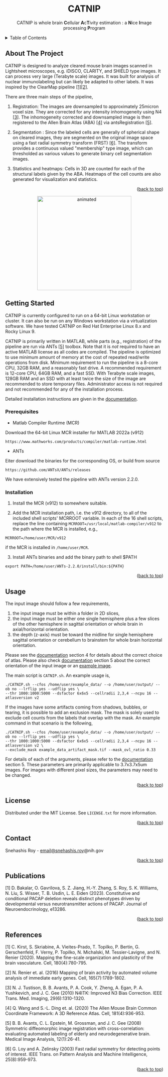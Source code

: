 
<h1 align="center">CATNIP</h1>

 <p align="center">
CATNIP is whole brain <b>C</b>ellular <b>A</b>c<b>T</b>ivity estimation : a <b>N</b>ice <b>I</b>mage processing <b>P</b>rogram 
<br /> 
<p>
</div>



<a name="readme-top"></a>

<!-- TABLE OF CONTENTS -->
<details>
  <summary>Table of Contents</summary>
  <ol>
    <li>
      <a href="#about-the-project">About The Project</a>      
    </li>
    <li>
      <a href="#getting-started">Getting Started</a>
      <ul>
        <li><a href="#prerequisites">Prerequisites</a></li>
        <li><a href="#installation">Installation</a></li>
      </ul>
    </li>
    <li><a href="#usage">Usage</a></li>
    <li><a href="#license">License</a></li>
    <li><a href="#contact">Contact</a></li>
   <li><a href="#publications">Publications</a></li>
    <li><a href="#references">References</a></li>
  </ol>
</details>





<!-- ABOUT THE PROJECT -->
## About The Project

CATNIP is designed to analyze cleared mouse brain images scanned in Lightsheet microscopes, e.g. iDISCO, CLARITY, and SHIELD
type images. It can process very large (Terabyte scale) images. It was built for analysis of nuclear
immunolabeling but can likely be adapted to other labels. It was inspired by the ClearMap pipeline [[1]](#1)[[2]](#2).

There are three main steps of the pipeline,

1. Registration: The images are downsampled to approximately 25micron voxel size. They are corrected
for any intensity inhomogeneity using N4 [[3]](#3). The inhomogeneity corrected and downsampled
image is then registered to the Allen Brain Atlas (ABA) [[4]](#4) via antsRegistration [[5]](#5).

2. Segmentation : Since the labeled cells are generally of spherical shape on cleared images,
they are segmented on the original image space using a fast radial symmetry transform
(FRST) [[6]](#6). The transform provides a continuous valued "membership" type image, which
can thresholded as various values to generate binary cell segmentation images.

3. Statistics and heatmaps: Cells in 3D are counted for each of the structural labels given by
the ABA. Heatmaps of the cell counts are also generated for visualization and statistics.

<p align="right">(<a href="#readme-top">back to top</a>)</p>

<p align="center">
  <img src="https://github.com/snehashis-roy/CATNIP/blob/master/img/movie2.gif" alt="animated" height="300"/>  
</p>

<!-- GETTING STARTED -->
## Getting Started

CATNIP is currently configured to run on a 64-bit Linux workstation or cluster. It can also
be run on any Windows workstation via a virtualization software. We have tested CATNIP on Red Hat 
Enterprise Linux 8.x and Rocky Linux 9.

CATNIP is primarily written in MATLAB, while parts (e.g., registration) of the pipeline are
run via ANTs [[5]](#5) toolbox. Note that it is *not* required to have an active MATLAB license as all
codes are compiled. The pipeline is optimized to use minimum amount of memory at the cost of
repeated read/write operations from disk. Minimum requirement to run the pipeline is a 8-core
CPU, 32GB RAM, and a reasonably fast drive. A recommended requirement is 12-core CPU,
64GB RAM, and a fast SSD. With Terabyte scale images, 128GB RAM and an SSD with at least
twice the size of the image are recommended to store temporary files. Administrator access is not
required and not recommended for any of the installation process.

Detailed installation instructions are given in the [documentation](CATNIP_Documentation.pdf).

### Prerequisites

* Matlab Compiler Runtime (MCR) 

Download the 64-bit Linux MCR installer for MATLAB 2022a (v912)
```
https://www.mathworks.com/products/compiler/matlab-runtime.html
```

* ANTs

Eiter download the binaries for the corresponding OS, or build from source
```
https://github.com/ANTsX/ANTs/releases
```
We have extensively tested the pipeline with ANTs version 2.2.0.


### Installation

1. Install the MCR (v912) to somewhere suitable.

2. Add the MCR installation path, i.e. the v912 directory, to all of the included shell scripts' MCRROOT variable. 
In each of the 16 shell scripts, replace the line containing ```MCRROOT=/usr/local/matlab-compiler/v912```
to the path where the MCR is installed, e.g.,
```
MCRROOT=/home/user/MCR/v912
```
if the MCR is installed in ```/home/user/MCR```.

3. Install ANTs binaries and add the binary path to shell \$PATH
```
export PATH=/home/user/ANTs-2.2.0/install/bin:${PATH}
```

<p align="right">(<a href="#readme-top">back to top</a>)</p>



<!-- USAGE EXAMPLES -->
## Usage

The input image should follow a few requirements,
1. the input image must be within a folder in 2D slices,
2. the input image must be either one single hemisphere plus a few slices of the other hemisphere in sagittal
   orientation or whole brain in axial/horizontal orientation. 
4. the depth (z-axis) must be toward the midline for single hemisphere sagittal orientation or cerebellum to
   brainstem for whole brain horizontal orientation.

Please see the [documentation](CATNIP_Documentation.pdf) section 4 for details about the correct choice
of atlas. Please also check [documentation](CATNIP_Documentation.pdf) section 5 about the 
correct orientation of the input image or an [example image](example_data.txt).

The main script is ```CATNIP.sh```. An example usage is,
```
./CATNIP.sh --cfos /home/user/example_data/ --o /home/user/output/ --ob no --lrflip yes --udflip yes \
--thr 1000:1000:5000 --dsfactor 6x6x5 --cellradii 2,3,4 --ncpu 16 --atlasversion v2
```

If the images have some artifacts coming from shadows, bubbles, or tearing, it is possible to add an
exclusion mask. The mask is solely used to exclude cell counts from the labels that overlap with the mask.
An example command in that scenario is the following,
```
./CATNIP.sh --cfos /home/user/example_data/ --o /home/user/output/ --ob no --lrflip yes --udflip yes \
--thr 1000:1000:5000 --dsfactor 6x6x5 --cellradii 2,3,4 --ncpu 16 --atlasversion v2 \
--exclude_mask example_data_artifact_mask.tif --mask_ovl_ratio 0.33
```

For details of each of the arguments, please refer to the [documentation](CATNIP_documentation.pdf) section 5.
These parameters are primarily applicable to 3.7x3.7x5um images. For images with different pixel sizes, the parameters
may need to be changed. 

<p align="right">(<a href="#readme-top">back to top</a>)</p>



<!-- LICENSE -->
## License

Distributed under the MIT License. See `LICENSE.txt` for more information.

<p align="right">(<a href="#readme-top">back to top</a>)</p>



<!-- CONTACT -->
## Contact

Snehashis Roy - email@snehashis.roy@nih.gov

<p align="right">(<a href="#readme-top">back to top</a>)</p>


<!-- Publications -->
## Publications
<a id="1">[1]</a> 
D. Bakalar, O. Gavrilova, S. Z. Jiang, H.‐Y. Zhang, S. Roy, S. K. Williams, N. Liu, S. Wisser, T. B. Usdin, L. E. Eiden (2023). 
Constitutive and conditional PACAP deletion reveals distinct phenotypes driven by developmental versus neurotransmitter actions of PACAP.
Journal of Neuroendocrinology, e13286.


<p align="right">(<a href="#readme-top">back to top</a>)</p>

<!-- REFERENCE -->
## References
<a id="1">[1]</a> 
C. Kirst, S. Skriabine, A. Vieites-Prado, T. Topilko, P. Bertin, G. Gerschenfeld, F. Verny,
P. Topilko, N. Michalski, M. Tessier-Lavigne, and N. Renier (2020). 
Mapping the fine-scale organization and plasticity of the brain vasculature. 
Cell, 180(4):780-795.

<a id="2">[2]</a> 
N. Renier et. al. (2016)
Mapping of brain activity by automated volume analysis of immediate early genes. 
Cell, 165(7):1789-1802.

<a id="3">[3]</a> 
N. J. Tustison, B. B. Avants, P. A. Cook, Y. Zheng, A. Egan, P. A. Yushkevich, and J. C. Gee (2010)
N4ITK: Improved N3 Bias Correction. 
IEEE Trans. Med. Imaging, 29(6):1310-1320.

<a id="4">[4]</a> 
Q. Wang and S.-L. Ding et. al. (2020)
The Allen Mouse Brain Common Coordinate Framework: A 3D Reference Atlas. 
Cell, 181(4):936-953.

<a id="5">[5]</a> 
B. B. Avants, C. L. Epstein, M. Grossman, and J. C. Gee (2008)
Symmetric diffeomorphic image registration with cross-correlation: evaluating automated labeling of elderly and neurodegenerative brain. 
Medical Image Analysis, 12(1):26-41.

<a id="6">[6]</a> 
G. Loy and A. Zelinsky (2003)
Fast radial symmetry for detecting points of interest.
IEEE Trans. on Pattern Analysis and Machine Intelligence, 25(8):959-973.


<p align="right">(<a href="#readme-top">back to top</a>)</p>
